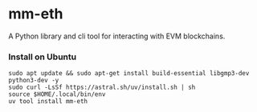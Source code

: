 # mm-eth
A Python library and cli tool for interacting with EVM blockchains.

### Install on Ubuntu
```shell
sudo apt update && sudo apt-get install build-essential libgmp3-dev python3-dev -y
sudo curl -LsSf https://astral.sh/uv/install.sh | sh
source $HOME/.local/bin/env
uv tool install mm-eth
```
